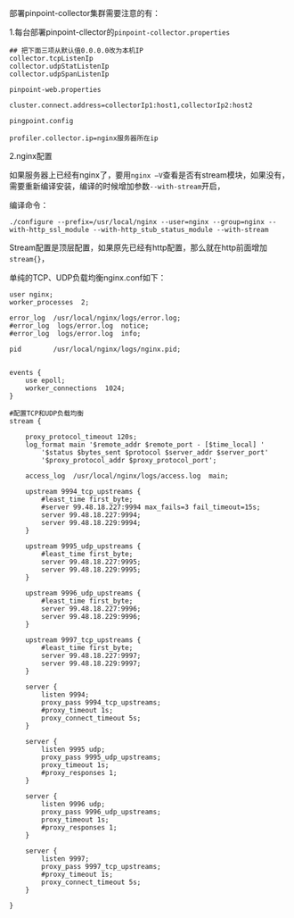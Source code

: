 部署pinpoint-collector集群需要注意的有：

1.每台部署pinpoint-cllector的`pinpoint-collector.properties`

```
## 把下面三项从默认值0.0.0.0改为本机IP
collector.tcpListenIp
collector.udpStatListenIp
collector.udpSpanListenIp
```

`pinpoint-web.properties`

```
cluster.connect.address=collectorIp1:host1,collectorIp2:host2
```

`pingpoint.config`

```
profiler.collector.ip=nginx服务器所在ip
```

2.nginx配置

如果服务器上已经有nginx了，要用`nginx –V`查看是否有stream模块，如果没有，需要重新编译安装，编译的时候增加参数`--with-stream`开启，

编译命令：

```
./configure --prefix=/usr/local/nginx --user=nginx --group=nginx --with-http_ssl_module --with-http_stub_status_module --with-stream
```

Stream配置是顶层配置，如果原先已经有http配置，那么就在http前面增加`stream{}`，

单纯的TCP、UDP负载均衡nginx.conf如下：

```
user nginx;
worker_processes  2;

error_log  /usr/local/nginx/logs/error.log;
#error_log  logs/error.log  notice;
#error_log  logs/error.log  info;

pid        /usr/local/nginx/logs/nginx.pid;


events {
    use epoll;
    worker_connections  1024;
}

#配置TCP和UDP负载均衡
stream {

    proxy_protocol_timeout 120s;
    log_format main '$remote_addr $remote_port - [$time_local] '
        '$status $bytes_sent $protocol $server_addr $server_port'
        '$proxy_protocol_addr $proxy_protocol_port';

    access_log  /usr/local/nginx/logs/access.log  main;

    upstream 9994_tcp_upstreams {
        #least_time first_byte;
        #server 99.48.18.227:9994 max_fails=3 fail_timeout=15s;
        server 99.48.18.227:9994;
        server 99.48.18.229:9994;
    }

    upstream 9995_udp_upstreams {
        #least_time first_byte;
        server 99.48.18.227:9995;
        server 99.48.18.229:9995;
    }

    upstream 9996_udp_upstreams {
        #least_time first_byte;
        server 99.48.18.227:9996;
        server 99.48.18.229:9996;
    }

    upstream 9997_tcp_upstreams {
        #least_time first_byte;
        server 99.48.18.227:9997;
        server 99.48.18.229:9997;
    }

    server {
        listen 9994;
        proxy_pass 9994_tcp_upstreams;
        #proxy_timeout 1s;
        proxy_connect_timeout 5s;
    }

    server {
        listen 9995 udp;
        proxy_pass 9995_udp_upstreams;
        proxy_timeout 1s;
        #proxy_responses 1;
    }

    server {
        listen 9996 udp;
        proxy_pass 9996_udp_upstreams;
        proxy_timeout 1s;
        #proxy_responses 1;
    }

    server {
        listen 9997;
        proxy_pass 9997_tcp_upstreams;
        #proxy_timeout 1s;
        proxy_connect_timeout 5s;
    }

}
```



